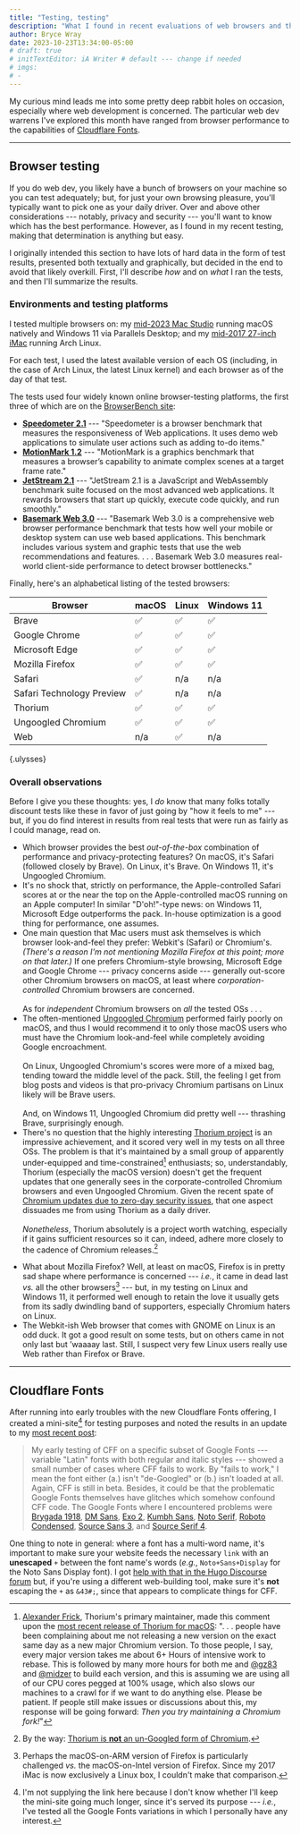 ```yaml
---
title: "Testing, testing"
description: "What I found in recent evaluations of web browsers and the new Cloudflare Fonts service."
author: Bryce Wray
date: 2023-10-23T13:34:00-05:00
# draft: true
# initTextEditor: iA Writer # default --- change if needed
# imgs:
# -
---
```


My curious mind leads me into some pretty deep rabbit holes on occasion, especially where web development is concerned. The particular web dev warrens I've explored this month have ranged from browser performance to the capabilities of [Cloudflare Fonts](https://blog.cloudflare.com/cloudflare-fonts-enhancing-website-privacy-speed/).

<!--more-->

----

## Browser testing

If you do web dev, you likely have a bunch of browsers on your machine so you can test adequately; but, for just your own browsing pleasure, you'll typically want to pick one as your daily driver. Over and above other considerations --- notably, privacy and security --- you'll want to know which has the best performance. However, as I found in my recent testing, making that determination is anything but easy.

I originally intended this section to have lots of hard data in the form of test results, presented both textually and graphically, but decided in the end to avoid that likely overkill. First, I'll describe *how* and on *what* I ran the tests, and then I'll summarize the results.

### Environments and testing platforms

I tested multiple browsers on: my [mid-2023 Mac Studio](https://support.apple.com/kb/SP894) running macOS natively and Windows 11 via Parallels Desktop; and my [mid-2017 27-inch iMac](https://support.apple.com/kb/SP760) running Arch Linux.

For each test, I used the latest available version of each OS (including, in the case of Arch Linux, the latest Linux kernel) and each browser as of the day of that test.

The tests used four widely known online browser-testing platforms, the first three of which are on the [BrowserBench site](https://browserbench.org):
- **[Speedometer 2.1](https://browserbench.org/Speedometer2.1/)** --- "Speedometer is a browser benchmark that measures the responsiveness of Web applications. It uses demo web applications to simulate user actions such as adding to-do items."
- **[MotionMark 1.2](https://browserbench.org/MotionMark1.2/)** --- "MotionMark is a graphics benchmark that measures a browser’s capability to animate complex scenes at a target frame rate."
- **[JetStream 2.1](https://browserbench.org/JetStream/)** --- "JetStream 2.1 is a JavaScript and WebAssembly benchmark suite focused on the most advanced web applications. It rewards browsers that start up quickly, execute code quickly, and run smoothly."
- **[Basemark Web 3.0](https://web.basemark.com/)** --- "Basemark Web 3.0 is a comprehensive web browser performance benchmark that tests how well your mobile or desktop system can use web based applications. This benchmark includes various system and graphic tests that use the web recommendations and features. . . . Basemark Web 3.0 measures real-world client-side performance to detect browser bottlenecks."

Finally, here's an alphabetical listing of the tested browsers:

| Browser | macOS | Linux | Windows 11 |
|---|---|---|---|
| Brave | <span class="emojis">✅</span> | <span class="emojis">✅</span> | <span class="emojis">✅</span> |
| Google Chrome | <span class="emojis">✅</span> | <span class="emojis">✅</span> | <span class="emojis">✅</span> |
| Microsoft Edge | <span class="emojis">✅</span> | <span class="emojis">✅</span> | <span class="emojis">✅</span> |
| Mozilla Firefox | <span class="emojis">✅</span> | <span class="emojis">✅</span> | <span class="emojis">✅</span> |
| Safari | <span class="emojis">✅</span> | n/a | n/a |
| Safari Technology Preview | <span class="emojis">✅</span> | n/a | n/a |
| Thorium | <span class="emojis">✅</span> | <span class="emojis">✅</span> | <span class="emojis">✅</span> |
| Ungoogled Chromium | <span class="emojis">✅</span> | <span class="emojis">✅</span> | <span class="emojis">✅</span> |
| Web | n/a | <span class="emojis">✅</span> | n/a |
{.ulysses}

### Overall observations

Before I give you these thoughts: yes, I *do* know that many folks totally discount tests like these in favor of just going by "how it feels to me" --- but, if you do find interest in results from real tests that were run as fairly as I could manage, read on.

- Which browser provides the best *out-of-the-box* combination of performance and privacy-protecting features? On macOS, it's Safari (followed closely by Brave). On Linux, it's Brave. On Windows 11, it's Ungoogled Chromium.
- It's no shock that, strictly on performance, the Apple-controlled Safari scores at or the near the top on the Apple-controlled macOS running on an Apple computer! In similar "D'oh!"-type news: on Windows 11, Microsoft Edge outperforms the pack. In-house optimization is a good thing for performance, one assumes.
- One main question that Mac users must ask themselves is which browser look-and-feel they prefer: Webkit's (Safari) or Chromium's. *(There's a reason I'm not mentioning Mozilla Firefox at this point; more on that later.)* If one prefers Chromium-style browsing, Microsoft Edge and Google Chrome --- privacy concerns aside --- generally out-score other Chromium browsers on macOS, at least where *corporation-controlled* Chromium browsers are concerned.\
\
As for *independent* Chromium browsers on *all* the tested OSs . . .
- The often-mentioned [Ungoogled Chromium](https://github.com/ungoogled-software/ungoogled-chromium) performed fairly poorly on macOS, and thus I would recommend it to only those macOS users who must have the Chromium look-and-feel while completely avoiding Google encroachment.\
\
On Linux, Ungoogled Chromium's scores were more of a mixed bag, tending toward the middle level of the pack. Still, the feeling I get from blog posts and videos is that pro-privacy Chromium partisans on Linux likely will be Brave users.\
\
And, on Windows 11, Ungoogled Chromium did pretty well --- thrashing Brave, surprisingly enough.
- There's no question that the highly interesting [Thorium project](https://thorium.rocks) is an impressive achievement, and it scored very well in my tests on all three OSs. The problem is that it's maintained by a small group of apparently under-equipped and time-constrained[^MacThorium] enthusiasts; so, understandably, Thorium (especially the macOS version) doesn't get the frequent updates that one generally sees in the corporate-controlled Chromium browsers and even Ungoogled Chromium. Given the recent spate of [Chromium updates due to zero-day security issues](https://www.bleepingcomputer.com/news/security/google-fixes-fifth-actively-exploited-chrome-zero-day-of-2023/), that one aspect dissuades me from using Thorium as a daily driver.\
\
*Nonetheless*, Thorium absolutely is a project worth watching, especially if it gains sufficient resources so it can, indeed, adhere more closely to the cadence of Chromium releases.[^ThoriumUnG]

[^MacThorium]: [Alexander Frick](https://github.com/Alex313031), Thorium's primary maintainer, made this comment upon the [most recent release of Thorium for macOS](https://github.com/Alex313031/Thorium-MacOS/releases/tag/M116.0.5845.169): ". . . people have been complaining about me not releasing a new version on the exact same day as a new major Chromium version. To those people, I say, every major version takes me about 6+ Hours of intensive work to rebase. This is followed by many more hours for both me and [@gz83](https://github.com/gz83) and [@midzer](https://github.com/midzer) to build each version, and this is assuming we are using all of our CPU cores pegged at 100% usage, which also slows our machines to a crawl for if we want to do anything else. Please be patient. If people still make issues or discussions about this, my response will be going forward: *Then you try maintaining a Chromium fork!*"

[^ThoriumUnG]: By the way: [Thorium is **not** an un-Googled form of Chromium](https://github.com/Alex313031/Thorium-Win/issues/1).

- What about Mozilla Firefox? Well, at least on macOS, Firefox is in pretty sad shape where performance is concerned --- *i.e.*, it came in dead last *vs.* all the other browsers[^ARM] --- but, in my testing on Linux and Windows 11, it performed well enough to retain the love it usually gets from its sadly dwindling band of supporters, especially Chromium haters on Linux.
- The Webkit-ish Web browser that comes with GNOME on Linux is an odd duck. It got a good result on some tests, but on others came in not only last but ’waaaay last. Still, I suspect very few Linux users really use Web rather than Firefox or Brave.

[^ARM]: Perhaps the macOS-on-ARM version of Firefox is particularly challenged *vs.* the macOS-on-Intel version of Firefox. Since my 2017 iMac is now exclusively a Linux box, I couldn't make that comparison.

----

## Cloudflare Fonts

After running into early troubles with the new Cloudflare Fonts offering, I created a mini-site[^link] for testing purposes and noted the results in an update to my [most recent post](/posts/2023/10/cloudflare-fonts-first-look/):

[^link]: I'm not supplying the link here because I don't know whether I'll keep the mini-site going much longer, since it's served its purpose --- *i.e.*, I've tested all the Google Fonts variations in which I personally have any interest.

> My early testing of CFF on a specific subset of Google Fonts --- variable "Latin" fonts with both regular and italic styles --- showed a small number of cases where CFF fails to work. By "fails to work," I mean the font either (a.) isn't "de-Googled" or (b.) isn't loaded at all. Again, CFF is still in beta. Besides, it could be that the problematic Google Fonts themselves have glitches which somehow confound CFF code. The Google Fonts where I encountered problems were [Brygada 1918](https://fonts.google.com/specimen/Brygada+1918), [DM Sans](https://fonts.google.com/specimen/DM+Sans), [Exo 2](https://fonts.google.com/specimen/Exo+2), [Kumbh Sans](https://fonts.google.com/specimen/Kumbh+Sans), [Noto Serif](https://fonts.google.com/noto/specimen/Noto+Serif), [Roboto Condensed](https://fonts.google.com/specimen/Roboto+Condensed), [Source Sans 3](https://fonts.google.com/specimen/Source+Sans+3), and [Source Serif 4](https://fonts.google.com/specimen/Source+Serif+4).

One thing to note in general: where a font has a multi-word name, it's important to make sure your website feeds the necessary `link` with an **unescaped** `+` between the font name's words (*e.g.*, `Noto+Sans+Display` for the Noto Sans Display font). I got [help with that in the Hugo Discourse forum](https://discourse.gohugo.io/t/how-to-unescape-plus-sign-in-url-re-cloudflare-fonts/46734) but, if you're using a different web-building tool, make sure it's **not** escaping the `+` as `&43#;`, since that appears to complicate things for CFF.
